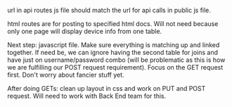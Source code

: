 url in api routes js file should match the url for api calls in public js file.

html routes are for posting to specified html docs. Will not need because only one page will display device info from one table.

Next step: javascript file. Make sure everything is matching up and linked together. If need be, we can ignore having the second table for joins and have just on username/password combo (will be problematic as this is how we are fulfilling our POST request requirement). Focus on the GET request first. Don't worry about fancier stuff yet.

After doing GETs: clean up layout in css and work on PUT and POST request. Will need to work with Back End team for this.